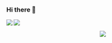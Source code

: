 ### Hi there 👋


<div>
<img align="left" src="https://github-readme-stats.vercel.app/api?username=allanj&show_icons=true&icon_color=000000&text_color=000000&bg_color=ffffff&hide_title=false&title_color=000000?count_private=true&include_all_commits=true" />
<img align="center" src="https://github-readme-stats.vercel.app/api/top-langs/?username=allanj&count_private=true" />

</div>


<div><p align="center"> <img src="https://visitor-badge.glitch.me/badge?page_id=allanj.allanj" /> </p> </div>

<!--
**allanj/allanj** is a ✨ _special_ ✨ repository because its `README.md` (this file) appears on your GitHub profile.

Here are some ideas to get you started:

- 🔭 I’m currently working on ...
- 🌱 I’m currently learning ...
- 👯 I’m looking to collaborate on ...
- 🤔 I’m looking for help with ...
- 💬 Ask me about ...
- 📫 How to reach me: ...
- 😄 Pronouns: ...
- ⚡ Fun fact: ...
-->
